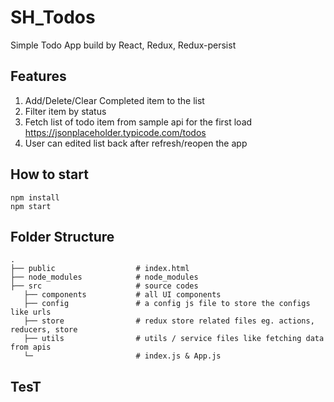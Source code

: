# SH_Todos
Simple Todo App build by React, Redux, Redux-persist

## Features
1. Add/Delete/Clear Completed item to the list
1. Filter item by status
1. Fetch list of todo item from sample api for the first load https://jsonplaceholder.typicode.com/todos
1. User can edited list back after refresh/reopen the app

## How to start
```
npm install
npm start
```

## Folder Structure

    .
    ├── public                  # index.html
    ├── node_modules            # node_modules
    ├── src                     # source codes 
       ├── components           # all UI components
       ├── config               # a config js file to store the configs like urls
       ├── store                # redux store related files eg. actions, reducers, store
       ├── utils                # utils / service files like fetching data from apis
       └─                       # index.js & App.js


## TesT